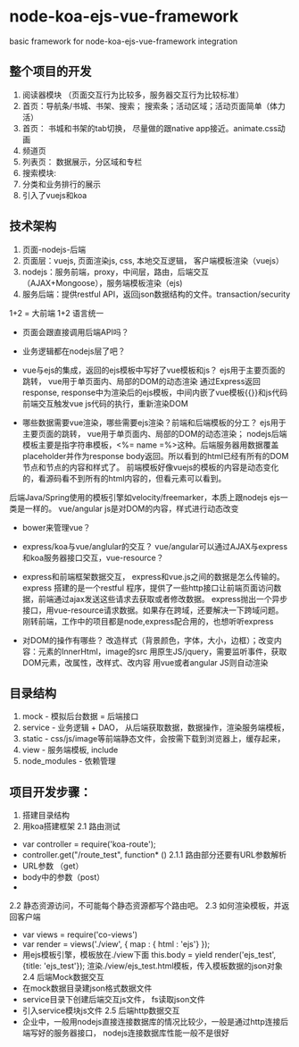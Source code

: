 # node-koa-ejs-vue-framework
basic framework for node-koa-ejs-vue-framework integration

## 整个项目的开发
1. 阅读器模块 （页面交互行为比较多，服务器交互行为比较标准）
2. 首页：导航条/书城、书架、搜索； 搜索条；活动区域；活动页面简单（体力活）
3. 首页： 书城和书架的tab切换， 尽量做的跟native app接近。animate.css动画
4. 频道页
5. 列表页： 数据展示，分区域和专栏
6. 搜索模块: 
7. 分类和业务排行的展示
8. 引入了vuejs和koa 

## 技术架构
1. 页面-nodejs-后端
2. 页面层：vuejs, 页面渲染js, css, 本地交互逻辑， 客户端模板渲染（vuejs）
3. nodejs：服务前端，proxy，中间层，路由，后端交互（AJAX+Mongoose），服务端模板渲染（ejs)
4. 服务后端：提供restful API，返回json数据结构的文件。transaction/security

1+2 = 大前端
1+2 语言统一

- 页面会跟直接调用后端API吗？
- 业务逻辑都在nodejs层了吧？

- vue与ejs的集成，返回的ejs模板中写好了vue模板和js？
ejs用于主要页面的跳转， vue用于单页面内、局部的DOM的动态渲染
通过Express返回response, response中为渲染后的ejs模板，中间内嵌了vue模板{{}}和js代码
前端交互触发vue js代码的执行，重新渲染DOM

- 哪些数据需要vue渲染，哪些需要ejs渲染？前端和后端模板的分工？
ejs用于主要页面的跳转， vue用于单页面内、局部的DOM的动态渲染；
nodejs后端模板主要是指字符串模板，<%= name =%>这种。后端服务器用数据覆盖placeholder并作为response body返回。所以看到的html已经有所有的DOM节点和节点的内容和样式了。
前端模板好像vuejs的模板的内容是动态变化的，看源码看不到所有的html内容的，但看元素可以看到。

后端Java/Spring使用的模板引擎如velocity/freemarker，本质上跟nodejs ejs一类是一样的。
vue/angular js是对DOM的内容，样式进行动态改变

- bower来管理vue？
- express/koa与vue/anglular的交互？
vue/angular可以通过AJAX与express和koa服务器接口交互，vue-resource？

- express和前端框架数据交互， express和vue.js之间的数据是怎么传输的。
express 搭建的是一个restful 程序，提供了一些http接口让前端页面访问数据，前端通过ajax发送这些请求去获取或者修改数据。
express抛出一个异步接口，用vue-resource请求数据。如果存在跨域，还要解决一下跨域问题。
刚转前端，工作中的项目都是node,express配合用的，也想听听express

- 对DOM的操作有哪些？
改造样式（背景颜色，字体，大小，边框）；改变内容：元素的InnerHtml，image的src
用原生JS/jquery，需要监听事件，获取DOM元素，改属性，改样式、改内容
用vue或者angular JS则自动渲染

## 目录结构
1. mock - 模拟后台数据 = 后端接口
2. service - 业务逻辑 + DAO， 从后端获取数据，数据操作，渲染服务端模板，
3. static - css/js/image等前端静态文件，会按需下载到浏览器上，缓存起来，
4. view - 服务端模板, include
5. node_modules - 依赖管理

## 项目开发步骤：
1. 搭建目录结构
2. 用koa搭建框架
2.1 路由测试 
- var controller = require('koa-route'); 
- controller.get("/route_test", function* ()
2.1.1 路由部分还要有URL参数解析
- URL参数 （get）
- body中的参数（post）
- 
2.2 静态资源访问，不可能每个静态资源都写个路由吧。
2.3 如何渲染模板，并返回客户端
- var views = require('co-views')
- var render = views('./view', {
	map : { html : 'ejs'}
});
- 用ejs模板引擎，模板放在./view下面
this.body = yield render('ejs_test', {title: 'ejs_test'});
渲染./view/ejs_test.html模板，传入模板数据的json对象
2.4 后端Mock数据交互
- 在mock数据目录建json格式数据文件
- service目录下创建后端交互js文件， fs读取json文件
- 引入service模块js文件
2.5 后端http数据交互
- 企业中，一般用nodejs直接连接数据库的情况比较少，一般是通过http连接后端写好的服务器接口， nodejs连接数据库性能一般不是很好
